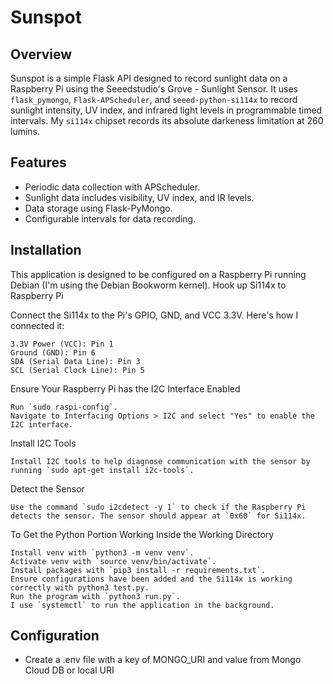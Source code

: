 # Sunspot

## Overview
Sunspot is a simple Flask API designed to record sunlight data on a Raspberry Pi using the Seeedstudio's Grove - Sunlight Sensor. It uses `flask_pymongo`, `Flask-APScheduler`, and `seeed-python-si114x` to record sunlight intensity, UV index, and infrared light levels in programmable timed intervals. My `si114x` chipset records its absolute darkeness limitation at 260 lumins.

## Features
- Periodic data collection with APScheduler.
- Sunlight data includes visibility, UV index, and IR levels.
- Data storage using Flask-PyMongo.
- Configurable intervals for data recording.

## Installation

This application is designed to be configured on a Raspberry Pi running Debian (I'm using the Debian Bookworm kernel).
Hook up Si114x to Raspberry Pi

Connect the Si114x to the Pi's GPIO, GND, and VCC 3.3V. Here's how I connected it:

    3.3V Power (VCC): Pin 1
    Ground (GND): Pin 6
    SDA (Serial Data Line): Pin 3
    SCL (Serial Clock Line): Pin 5

Ensure Your Raspberry Pi has the I2C Interface Enabled

    Run `sudo raspi-config`.
    Navigate to Interfacing Options > I2C and select "Yes" to enable the I2C interface.

Install I2C Tools

    Install I2C tools to help diagnose communication with the sensor by running `sudo apt-get install i2c-tools`.

Detect the Sensor

    Use the command `sudo i2cdetect -y 1` to check if the Raspberry Pi detects the sensor. The sensor should appear at `0x60` for Si114x.

To Get the Python Portion Working Inside the Working Directory

    Install venv with `python3 -m venv venv`.
    Activate venv with `source venv/bin/activate`.
    Install packages with `pip3 install -r requirements.txt`.
    Ensure configurations have been added and the Si114x is working correctly with python3 test.py.
    Run the program with `python3 run.py`.
    I use `systemctl` to run the application in the background.


## Configuration
- Create a .env file with a key of MONGO_URI and value from Mongo Cloud DB or local URI